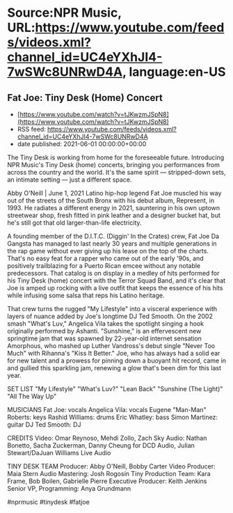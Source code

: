 # Source:NPR Music, URL:https://www.youtube.com/feeds/videos.xml?channel_id=UC4eYXhJI4-7wSWc8UNRwD4A, language:en-US

## Fat Joe: Tiny Desk (Home) Concert
 - [https://www.youtube.com/watch?v=tJKwzmJSpN8](https://www.youtube.com/watch?v=tJKwzmJSpN8)
 - RSS feed: https://www.youtube.com/feeds/videos.xml?channel_id=UC4eYXhJI4-7wSWc8UNRwD4A
 - date published: 2021-06-01 00:00:00+00:00

The Tiny Desk is working from home for the foreseeable future. Introducing NPR Music's Tiny Desk (home) concerts, bringing you performances from across the country and the world. It's the same spirit — stripped-down sets, an intimate setting — just a different space.

Abby O'Neill | June 1, 2021
Latino hip-hop legend Fat Joe muscled his way out of the streets of the South Bronx with his debut album, Represent, in 1993. He radiates a different energy in 2021, sauntering in his own uptown streetwear shop, fresh fitted in pink leather and a designer bucket hat, but he's still got that old larger-than-life electricity.

A founding member of the D.I.T.C. (Diggin' In the Crates) crew, Fat Joe Da Gangsta has managed to last nearly 30 years and multiple generations in the rap game without ever giving up his lease on the top of the charts. That's no easy feat for a rapper who came out of the early '90s, and positively trailblazing for a Puerto Rican emcee without any notable predecessors. That catalog is on display in a medley of hits performed for his Tiny Desk (home) concert with the Terror Squad Band, and it's clear that Joe is amped up rocking with a live outfit that keeps the essence of his hits while infusing some salsa that reps his Latino heritage.

That crew turns the rugged "My Lifestyle" into a visceral experience with layers of nuance added by Joe's longtime DJ Ted Smooth. On the 2002 smash "What's Luv," Angelica Vila takes the spotlight singing a hook originally performed by Ashanti. "Sunshine," is an effervescent new springtime jam that was spawned by 22-year-old internet sensation Amorphous, who mashed up Luther Vandross's debut single "Never Too Much" with Rihanna's "Kiss It Better." Joe, who has always had a solid ear for new talent and a prowess for pinning down a buoyant hit record, came in and gullied this sparkling jam, renewing a glow that's been dim for this last year.

SET LIST
"My Lifestyle"
"What's Luv?"
"Lean Back"
"Sunshine (The Light)"
"All The Way Up"

MUSICIANS
Fat Joe: vocals
Angelica Vila: vocals
Eugene "Man-Man" Roberts: keys
Rashid Williams: drums
Eric Whatley: bass
Simon Martinez: guitar
DJ Ted Smooth: DJ

CREDITS
Video: Omar Reynoso, Mehdi Zollo, Zach Sky
Audio: Nathan Bonetto, Sacha Zuckerman, Danny Cheung for DCD Audio, Julian Stewart/DaJuan Williams Live Audio

TINY DESK TEAM
Producer: Abby O'Neill, Bobby Carter
Video Producer: Maia Stern
Audio Mastering: Josh Rogosin
Tiny Production Team: Kara Frame, Bob Boilen, Gabrielle Pierre
Executive Producer: Keith Jenkins
Senior VP, Programming: Anya Grundmann

#nprmusic #tinydesk #fatjoe

